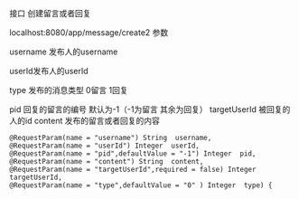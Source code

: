 接口
创建留言或者回复

localhost:8080/app/message/create2
参数

username 发布人的username

userId发布人的userId

type 发布的消息类型 0留言 1回复

pid 回复的留言的编号  默认为-1（-1为留言 其余为回复）
targetUserId 被回复的人的id
content 发布的留言或者回复的内容
```java_holder_method_tree
@RequestParam(name = "username") String  username,
@RequestParam(name = "userId") Integer  userId,
@RequestParam(name = "pid",defaultValue = "-1") Integer  pid,
@RequestParam(name = "content") String  content,
@RequestParam(name = "targetUserId",required = false) Integer  targetUserId,
@RequestParam(name = "type",defaultValue = "0" ) Integer  type) {
```
